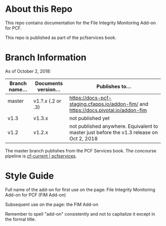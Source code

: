 # About this Repo

This repo contains documentation for the File Integrity Monitoring Add-on for PCF.

This repo is published as part of the pcfservices book. 

# Branch Information

As of October 2, 2018:

| Branch name… | Documents version… | Publishes to… |
|-------------|----------------|----------------|
| master       | v1.?.x (.2 or .3)    | https://docs-pcf-staging.cfapps.io/addon-fim/ and https://docs.pivotal.io/addon-fim |
| v1.3   | v1.3.x     | not published yet |
| v1.2   | v1.2.x     | not published anywhere. Equivalent to master just before the v1.3 release on Oct 2, 2018 |

The master branch publishes from the PCF Services book. 
The concourse pipeline is [cf-current | pcfservices](https://concourse.run.pivotal.io/teams/cf-docs/pipelines/cf-current?groups=pcfservices).

# Style Guide

Full name of the add-on for first use on the page: File Integrity Monitoring Add-on for PCF (FIM Add-on)

Subsequent use on the page: the FIM Add-on

Remember to spell "add-on" consistently and not to capitalize it except in the formal title.



